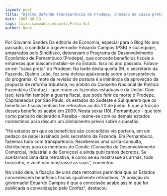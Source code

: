 ```yaml
---
layout: post
title: "Djalmo defende transparência do Prodepe, chamado de caixa-preta por Eduardo  durante a campanha "
date: 2007-08-09
tags: Caixa,campanha,eduardo,Preta Gil
author: None
---
```

Por Giovanni Sandes
Da editoria de Economia, especial para o Blog
No ano passado, o candidato a governador Eduardo Campos (PSB) e sua equipe, amparados pelo Sindifisco, detonavam o Programa de Desenvolvimento Econ&ocirc;mico de Pernambuco (Prodepe), que concede benef&iacute;cios fiscais a empresas que buscam instalar-se no Estado. Isso no ano passado.&nbsp;Falava-se em &quot;caixa preta&quot; do Prodepe. 
Na tarde desta quinta (9), o secret&aacute;rio da Fazenda, Djalmo Le&atilde;o, fez uma defesa apaixonada sobre a transpar&ecirc;ncia do programa. O mote da revis&atilde;o de postura &eacute; a imin&ecirc;ncia da aprova&ccedil;&atilde;o da proposta de reforma tribut&aacute;ria, no &acirc;mbito do Conselho Nacional de Pol&iacute;tica Fazend&aacute;ria (Confaz) - que re&uacute;ne as fazendas estaduais e da Uni&atilde;o. Com isso, ter&aacute; fim tamb&eacute;m a guerra fiscal, que pode ferir de morte o Prodepe. 
Capitaneados por S&atilde;o Paulo, os estados do Sudeste e Sul querem que os benef&iacute;cios fiscais tenham fim retroativo ao dia 20 de junho. E que a frui&ccedil;&atilde;o desses benef&iacute;cios acabe em 2009. Nesta sexta (10), Pernambuco - que tem como parceiro declarado a Para&iacute;ba - re&uacute;ne-se com os demais estados nordestinos para discutir um alinhamento pr&eacute;vio sobre a quest&atilde;o. 

&quot;H&aacute; estados em que os benef&iacute;cios s&atilde;o concedidos via portaria, em um peda&ccedil;o de papel assinado pelo secret&aacute;rio da Fazenda. Em Pernambuco, fazemos tudo com transpar&ecirc;ncia. Recebemos uma carta-consulta, distribu&iacute;mos para os membros do Condic (Conselho de Desenvolvimento Comercial, Industrial e de Servi&ccedil;os) e ainda publicamos decretos. Se aceitarmos uma data retroativa, &eacute; como se eu mostrasse as armas, todo bonzinho, e voc&ecirc; n&atilde;o mostrasse as suas&quot;, comentou. 

Na vis&atilde;o dele, a fixa&ccedil;&atilde;o de uma data retroativa permitiria que os Estados concedessem benef&iacute;cios fiscais igualmente retroativos. &quot;A posi&ccedil;&atilde;o do governador Eduardo Campos &eacute; que a concess&atilde;o acabe assim que for publicada a convalida&ccedil;&atilde;o pelo Confaz&quot;, destacou.  